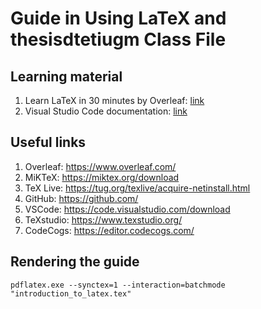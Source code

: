 # Guide in Using LaTeX and thesisdtetiugm Class File

## Learning material

1. Learn LaTeX in 30 minutes by Overleaf: [link](https://www.overleaf.com/learn)
1. Visual Studio Code documentation: [link](https://code.visualstudio.com/docs)

## Useful links

1. Overleaf: <https://www.overleaf.com/>
1. MiKTeX: <https://miktex.org/download>
1. TeX Live: <https://tug.org/texlive/acquire-netinstall.html>
1. GitHub: <https://github.com/>
1. VSCode: <https://code.visualstudio.com/download>
1. TeXstudio: <https://www.texstudio.org/>
1. CodeCogs: <https://editor.codecogs.com/>

## Rendering the guide

```shell
pdflatex.exe --synctex=1 --interaction=batchmode "introduction_to_latex.tex"
```

